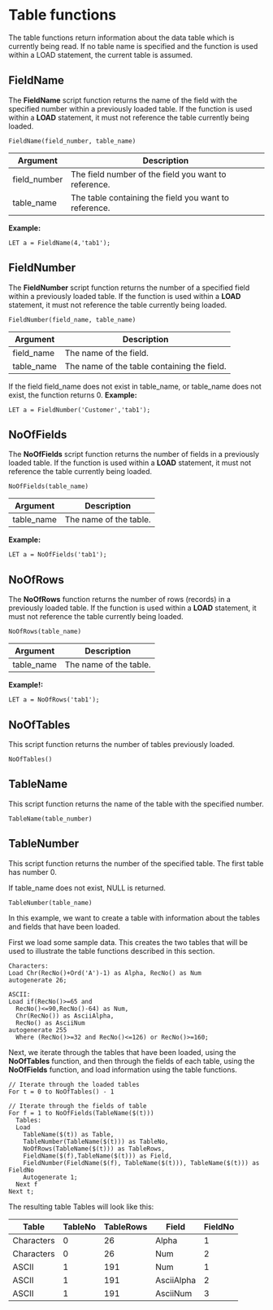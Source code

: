 # Table functions

The table functions return information about the data table which is currently being read.
If no table name is specified and the function is used within a LOAD statement, the current table
is assumed.

## FieldName

The  **FieldName** script function returns the name of the field with the specified number
within a previously loaded table. If the function is used within a
 **LOAD** statement, it must not reference the table currently being loaded.

`FieldName(field_number, table_name)`

| Argument      | Description                                           |
| ------------- | ----------------------------------------------------- |
| field_number  | The field number of the field you want to reference.  |
| table_name    | The table containing the field you want to reference. |

**Example:**

`LET a = FieldName(4,'tab1');`

## FieldNumber

The **FieldNumber** script function returns the number of a specified field within a
previously loaded table. If the function is used within a
 **LOAD** statement, it must not reference the table currently being loaded.

`FieldNumber(field_name, table_name)`

| Argument    | Description                                 |
| ----------- | ------------------------------------------- |
| field_name  | The name of the field.                      |
| table_name  | The name of the table containing the field. |

If the field field_name does not exist in table_name, or table_name
does not exist, the function returns 0.
**Example:**

`LET a = FieldNumber('Customer','tab1');`

## NoOfFields

The **NoOfFields**  script function returns the number of fields in a previously loaded
table. If the function is used within a **LOAD** statement, it must not reference the table currently being loaded.

`NoOfFields(table_name)`

| Argument    | Description            |
| ----------- | ---------------------- |
| table_name  | The name of the table. |

**Example:**

`LET a = NoOfFields('tab1');`

## NoOfRows

The **NoOfRows** function returns the number of rows (records) in a previously loaded
table. If the function is used within a
 **LOAD** statement, it must not reference the table currently being loaded.

`NoOfRows(table_name)`

| Argument    | Description            |
| ----------- | ---------------------- |
| table_name  | The name of the table. |

**Example!:**

`LET a = NoOfRows('tab1');`

## NoOfTables

This script function returns the number of tables previously loaded.

`NoOfTables()`

## TableName

This script function returns the name of the table with the specified
number.

`TableName(table_number)`

## TableNumber

This script function returns the number of the specified table. The
first table has number 0.

If table_name does not exist, NULL is returned.

`TableNumber(table_name)`

In this example, we want to create a table with information about the
tables and fields that have been loaded.

First we load some sample data. This creates the two tables that will be
used to illustrate the table functions described in this
section.

```qlik
Characters:
Load Chr(RecNo()+Ord('A')-1) as Alpha, RecNo() as Num
autogenerate 26;

ASCII:
Load if(RecNo()>=65 and
  RecNo()<=90,RecNo()-64) as Num,
  Chr(RecNo()) as AsciiAlpha,
  RecNo() as AsciiNum
autogenerate 255
  Where (RecNo()>=32 and RecNo()<=126) or RecNo()>=160;
```

Next, we iterate through the tables that have been loaded, using the
 **NoOfTables** function, and then through the fields of each table, using the
 **NoOfFields** function, and load information using the table
functions.

```qlik
// Iterate through the loaded tables
For t = 0 to NoOfTables() - 1

// Iterate through the fields of table
For f = 1 to NoOfFields(TableName($(t)))
  Tables:
  Load
    TableName($(t)) as Table,
    TableNumber(TableName($(t))) as TableNo,
    NoOfRows(TableName($(t))) as TableRows,
    FieldName($(f),TableName($(t))) as Field,
    FieldNumber(FieldName($(f), TableName($(t))), TableName($(t))) as FieldNo
    Autogenerate 1;
  Next f
Next t;
```

The resulting table Tables will look like this:

| Table      | TableNo | TableRows | Field      | FieldNo |
| ---------- | ------- | --------- | ---------- | ------- |
| Characters | 0       | 26        | Alpha      | 1       |
| Characters | 0       | 26        | Num        | 2       |
| ASCII      | 1       | 191       | Num        | 1       |
| ASCII      | 1       | 191       | AsciiAlpha | 2       |
| ASCII      | 1       | 191       | AsciiNum   | 3       |
